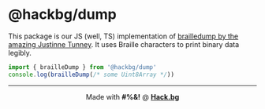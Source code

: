 # @hackbg/dump

This package is our JS (well, TS) implementation of
[brailledump by the amazing Justinne Tunney](https://justine.lol/braille/).
It uses Braille characters to print binary data legibly.

```typescript
import { brailleDump } from '@hackbg/dump'
console.log(brailleDump(/* some Uint8Array */))
```

<div align="center">

---

Made with **#%&!** @ [**Hack.bg**](https://foss.hack.bg)

</div>
